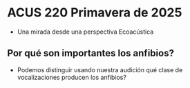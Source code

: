 # ACUS 220 Primavera de 2025

- Una mirada desde una perspectiva Ecoacústica

## Por qué son importantes los anfibios?

- Podemos distinguir usando nuestra audición qué clase de vocalizaciones producen los anfibios?

